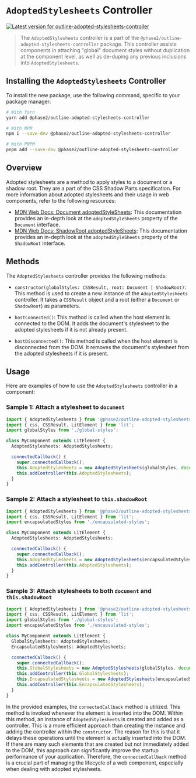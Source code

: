 # `AdoptedStylesheets` Controller

[![Latest version for outline-adopted-stylesheets-controller](https://img.shields.io/npm/v/@phase2/outline-adopted-stylesheets-controller)](https://www.npmjs.com/package/@phase2/outline-adopted-stylesheets-controller)

> The `AdoptedStylesheets` controller is a part of the `@phase2/outline-adopted-stylesheets-controller` package. This controller assists components in attaching "global" document styles without duplication at the component level, as well as de-duping any previous inclusions into `AdoptedStylesheets`.

## Installing the `AdoptedStylesheets` Controller

To install the new package, use the following command, specific to your package manager:

```bash
# With Yarn
yarn add @phase2/outline-adopted-stylesheets-controller

# With NPM
npm i --save-dev @phase2/outline-adopted-stylesheets-controller

# With PNPM
pnpm add --save-dev @phase2/outline-adopted-stylesheets-controller
```

## Overview

Adopted stylesheets are a method to apply styles to a document or a shadow root. They are a part of the CSS Shadow Parts specification. For more information about adopted stylesheets and their usage in web components, refer to the following resources:

- [MDN Web Docs: Document adoptedStyleSheets](https://developer.mozilla.org/en-US/docs/Web/API/Document/adoptedStyleSheets): This documentation provides an in-depth look at the `adoptedStyleSheets` property of the `Document` interface.
- [MDN Web Docs: ShadowRoot adoptedStyleSheets](https://developer.mozilla.org/en-US/docs/Web/API/ShadowRoot/adoptedStyleSheets): This documentation provides an in-depth look at the `adoptedStyleSheets` property of the `ShadowRoot` interface.

## Methods

The `AdoptedStylesheets` controller provides the following methods:

- `constructor(globalStyles: CSSResult, root: Document | ShadowRoot)`: This method is used to create a new instance of the `AdoptedStylesheets` controller. It takes a `CSSResult` object and a root (either a `Document` or `ShadowRoot`) as parameters.

- `hostConnected()`: This method is called when the host element is connected to the DOM. It adds the document's stylesheet to the adopted stylesheets if it is not already present.

- `hostDisconnected()`: This method is called when the host element is disconnected from the DOM. It removes the document's stylesheet from the adopted stylesheets if it is present.

## Usage

Here are examples of how to use the `AdoptedStylesheets` controller in a component:

### Sample 1: Attach a stylesheet to `document`

```typescript
import { AdoptedStylesheets } from '@phase2/outline-adopted-stylesheets-controller';
import { css, CSSResult, LitElement } from 'lit';
import globalStyles from './global-styles';

class MyComponent extends LitElement {
  AdoptedStylesheets: AdoptedStylesheets;

  connectedCallback() {
    super.connectedCallback();
    this.AdoptedStylesheets = new AdoptedStylesheets(globalStyles, document);
    this.addController(this.AdoptedStylesheets);
  }
}
```

### Sample 2: Attach a stylesheet to `this.shadowRoot`

```typescript
import { AdoptedStylesheets } from '@phase2/outline-adopted-stylesheets-controller';
import { css, CSSResult, LitElement } from 'lit';
import encapsulatedStyles from './encapsulated-styles';

class MyComponent extends LitElement {
  AdoptedStylesheets: AdoptedStylesheets;

  connectedCallback() {
    super.connectedCallback();
    this.AdoptedStylesheets = new AdoptedStylesheets(encapsulatedStyles, this.shadowRoot);
    this.addController(this.AdoptedStylesheets);
  }
}
```

### Sample 3: Attach stylesheets to both `document` and `this.shadowRoot`

```typescript
import { AdoptedStylesheets } from '@phase2/outline-adopted-stylesheets-controller';
import { css, CSSResult, LitElement } from 'lit';
import globalStyles from './global-styles';
import encapsulatedStyles from './encapsulated-styles';

class MyComponent extends LitElement {
  GlobalStylesheets: AdoptedStylesheets;
  EncapsulatedStylesheets: AdoptedStylesheets;

  connectedCallback() {
    super.connectedCallback();
    this.GlobalStylesheets = new AdoptedStylesheets(globalStyles, document);
    this.addController(this.GlobalStylesheets);
    this.EncapsulatedStylesheets = new AdoptedStylesheets(encapsulatedStyles, this.shadowRoot);
    this.addController(this.EncapsulatedStylesheets);
  }
}
```

In the provided examples, the `connectedCallback` method is utilized. This method is invoked whenever the element is inserted into the DOM. Within this method, an instance of `AdoptedStylesheets` is created and added as a controller. This is a more efficient approach than creating the instance and adding the controller within the `constructor`. The reason for this is that it delays these operations until the element is actually inserted into the DOM. If there are many such elements that are created but not immediately added to the DOM, this approach can significantly improve the startup performance of your application. Therefore, the `connectedCallback` method is a crucial part of managing the lifecycle of a web component, especially when dealing with adopted stylesheets.
